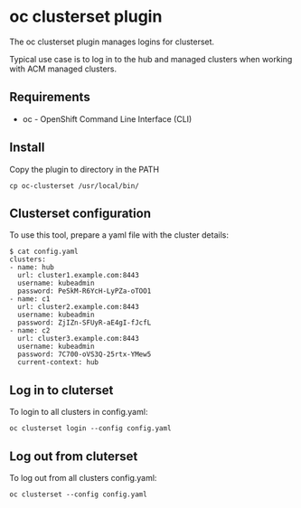 <!--
SPDX-FileCopyrightText: The RamenDR authors
SPDX-License-Identifier: Apache-2.0
-->

# oc clusterset plugin

The oc clusterset plugin manages logins for clusterset.

Typical use case is to log in to the hub and managed clusters when
working with ACM managed clusters.

## Requirements

- oc - OpenShift Command Line Interface (CLI)

## Install

Copy the plugin to directory in the PATH

```
cp oc-clusterset /usr/local/bin/
```

## Clusterset configuration

To use this tool, prepare a yaml file with the cluster details:

```
$ cat config.yaml
clusters:
- name: hub
  url: cluster1.example.com:8443
  username: kubeadmin
  password: PeSkM-R6YcH-LyPZa-oTOO1
- name: c1
  url: cluster2.example.com:8443
  username: kubeadmin
  password: ZjIZn-SFUyR-aE4gI-fJcfL
- name: c2
  url: cluster3.example.com:8443
  username: kubeadmin
  password: 7C700-oVS3Q-25rtx-YMew5
  current-context: hub
```

## Log in to cluterset

To login to all clusters in config.yaml:

```
oc clusterset login --config config.yaml
```

## Log out from cluterset

To log out from all clusters config.yaml:

```
oc clusterset --config config.yaml
```

